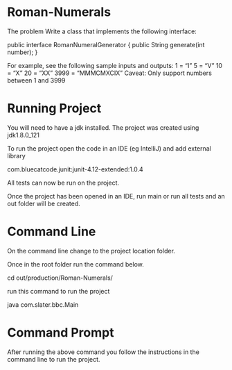# Roman-Numerals


The problem
Write a class that implements the following interface:

public interface RomanNumeralGenerator {
   public String generate(int number); 
}

For example, see the following sample inputs and outputs: 
1 = “I” 
5 = “V” 
10 = “X” 
20 = “XX” 
3999 = “MMMCMXCIX”
Caveat: Only support numbers between 1 and 3999 


# Running Project

You will need to have a jdk installed. The project was created using jdk1.8.0_121

To run the project open the code in an IDE (eg IntelliJ) and add external library

com.bluecatcode.junit:junit-4.12-extended:1.0.4

All tests can now be run on the project. 

Once the project has been opened in an IDE, run main or run all tests and an out folder
will be created.


# Command Line

On the command line change to the project location folder.

Once in the root folder run the command below.

cd out/production/Roman-Numerals/

run this command to run the project

java com.slater.bbc.Main

# Command Prompt

After running the above command you follow the instructions in the command line to 
run the project.


